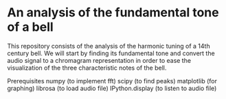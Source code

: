 # An analysis of the fundamental tone of a bell

This repository consists of the analysis of the harmonic tuning of a 14th century bell. We will start by finding its fundamental tone and convert the audio signal to a chromagram representation in order to ease the visualization of the three characteristic notes of the bell.

Prerequisites
numpy (to implement fft)
scipy (to find peaks)
matplotlib (for graphing)
librosa (to load audio file)
IPython.display (to listen to audio file)
